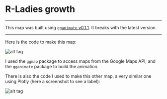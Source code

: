 # R-Ladies growth

___

This map was built using [`gganimate` v0.1.1](https://github.com/thomasp85/gganimate/releases/tag/v0.1.1). It breaks with the latest version.

___

Here is the code to make this map:

![alt tag](https://github.com/d4tagirl/R-Ladies-growth-maps/blob/master/rladies_growth.gif)

I used the `ggmap` package to access maps from the Google Maps API, and the `gganimate` package to build the animation.

There is also the code I used to make this other map, a very similar one using Plotly (here a screenshot to see a label):

![alt tag](https://github.com/d4tagirl/R-Ladies-maps/blob/master/Screen%20Shot%202017-04-19%20at%2016.48.31.png)
